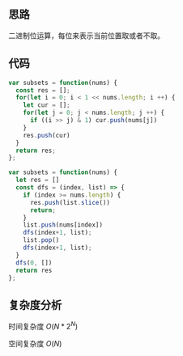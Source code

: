 ## 思路

二进制位运算，每位来表示当前位置取或者不取。

## 代码

```javascript
var subsets = function(nums) {
  const res = [];
  for(let i = 0; i < 1 << nums.length; i ++) {
    let cur = [];
    for(let j = 0; j < nums.length; j ++) {
      if ((i >> j) & 1) cur.push(nums[j])
    }
    res.push(cur)
  }
  return res;
};
```

```javascript
var subsets = function(nums) {
  let res = []
  const dfs = (index, list) => {
    if (index >= nums.length) {
      res.push(list.slice())
      return;
    }
    list.push(nums[index])
    dfs(index+1, list);
    list.pop()
    dfs(index+1, list);
  }
  dfs(0, [])
  return res
};
```



## 复杂度分析

时间复杂度	$O(N*2^N)$

空间复杂度	$O(N)$

